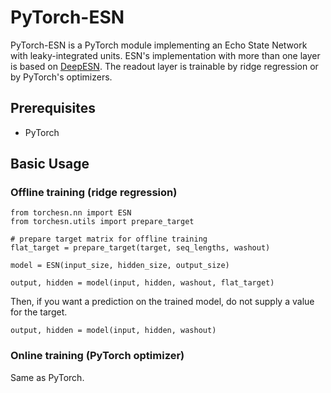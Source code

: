 # PyTorch-ESN

PyTorch-ESN is a PyTorch module implementing an Echo State Network with leaky-integrated units. ESN's implementation with more than one layer is based on [DeepESN](https://arxiv.org/abs/1712.04323). The readout layer is trainable by ridge regression or by PyTorch's optimizers.

## Prerequisites

* PyTorch

## Basic Usage

### Offline training (ridge regression)

```
from torchesn.nn import ESN
from torchesn.utils import prepare_target

# prepare target matrix for offline training
flat_target = prepare_target(target, seq_lengths, washout)

model = ESN(input_size, hidden_size, output_size)

output, hidden = model(input, hidden, washout, flat_target)
```

Then, if you want a prediction on the trained model, do not supply a value for the target.

```
output, hidden = model(input, hidden, washout)
```

### Online training (PyTorch optimizer)

Same as PyTorch.
